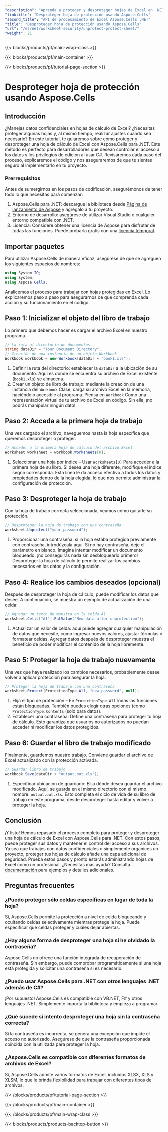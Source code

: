 ```yaml
---
"description": "Aprenda a proteger y desproteger hojas de Excel en .NET con Aspose.Cells. Siga esta guía paso a paso para proteger sus hojas de cálculo."
"linktitle": "Desproteger hoja de protección usando Aspose.Cells"
"second_title": "API de procesamiento de Excel Aspose.Cells .NET"
"title": "Desproteger hoja de protección usando Aspose.Cells"
"url": "/es/net/worksheet-security/unprotect-protect-sheet/"
"weight": 21
---
```


{{< blocks/products/pf/main-wrap-class >}}

{{< blocks/products/pf/main-container >}}

{{< blocks/products/pf/tutorial-page-section >}}

# Desproteger hoja de protección usando Aspose.Cells

## Introducción
¿Manejas datos confidenciales en hojas de cálculo de Excel? ¿Necesitas proteger algunas hojas y, al mismo tiempo, realizar ajustes cuando sea necesario? En este tutorial, te guiaremos sobre cómo proteger y desproteger una hoja de cálculo de Excel con Aspose.Cells para .NET. Este método es perfecto para desarrolladores que desean controlar el acceso a los datos y los privilegios de edición al usar C#. Revisaremos cada paso del proceso, explicaremos el código y nos aseguraremos de que te sientas seguro al implementarlo en tu proyecto.
### Prerrequisitos
Antes de sumergirnos en los pasos de codificación, asegurémonos de tener todo lo que necesitas para comenzar:
1. Aspose.Cells para .NET: descargue la biblioteca desde [Página de lanzamiento de Aspose](https://releases.aspose.com/cells/net/) y agrégalo a tu proyecto.
2. Entorno de desarrollo: asegúrese de utilizar Visual Studio o cualquier entorno compatible con .NET.
3. Licencia: Considere obtener una licencia de Aspose para disfrutar de todas las funciones. Puede probarla gratis con una [licencia temporal](https://purchase.aspose.com/temporary-license/).
## Importar paquetes
Para utilizar Aspose.Cells de manera eficaz, asegúrese de que se agreguen los siguientes espacios de nombres:
```csharp
using System.IO;
using System;
using Aspose.Cells;
```
Analicemos el proceso para trabajar con hojas protegidas en Excel. Lo explicaremos paso a paso para asegurarnos de que comprenda cada acción y su funcionamiento en el código.
## Paso 1: Inicializar el objeto del libro de trabajo
Lo primero que debemos hacer es cargar el archivo Excel en nuestro programa.
```csharp
// La ruta al directorio de documentos.
string dataDir = "Your Document Directory";
// Creación de una instancia de un objeto Workbook
Workbook workbook = new Workbook(dataDir + "book1.xls");
```
1. Definir la ruta del directorio: establecer la `dataDir` a la ubicación de su documento. Aquí es donde se encuentra su archivo de Excel existente (`book1.xls`) se almacena.
2. Crear un objeto de libro de trabajo: mediante la creación de una instancia del `Workbook` Clase, carga su archivo Excel en la memoria, haciéndolo accesible al programa.
Piensa en `Workbook` Como una representación virtual de tu archivo de Excel en código. Sin ella, ¡no podrás manipular ningún dato!
## Paso 2: Acceda a la primera hoja de trabajo
Una vez cargado el archivo, naveguemos hasta la hoja específica que queremos desproteger o proteger.
```csharp
// Acceder a la primera hoja de cálculo del archivo Excel
Worksheet worksheet = workbook.Worksheets[0];
```
1. Seleccionar una hoja por índice – Usar `Worksheets[0]` Para acceder a la primera hoja de su libro. Si desea una hoja diferente, modifique el índice según corresponda.
Esta línea le da acceso efectivo a todos los datos y propiedades dentro de la hoja elegida, lo que nos permite administrar la configuración de protección.
## Paso 3: Desproteger la hoja de trabajo
Con la hoja de trabajo correcta seleccionada, veamos cómo quitarle su protección.
```csharp
// Desproteger la hoja de trabajo con una contraseña
worksheet.Unprotect("your_password");
```
1. Proporcionar una contraseña: si la hoja estaba protegida previamente con contraseña, introdúzcala aquí. Si no hay contraseña, deje el parámetro en blanco.
Imagina intentar modificar un documento bloqueado: ¡no conseguirás nada sin desbloquearlo primero! Desproteger la hoja de cálculo te permite realizar los cambios necesarios en los datos y la configuración.
## Paso 4: Realice los cambios deseados (opcional)
Después de desproteger la hoja de cálculo, puede modificar los datos que desee. A continuación, se muestra un ejemplo de actualización de una celda:
```csharp
// Agregar un texto de muestra en la celda A1
worksheet.Cells["A1"].PutValue("New data after unprotection");
```
1. Actualizar un valor de celda: aquí puede agregar cualquier manipulación de datos que necesite, como ingresar nuevos valores, ajustar fórmulas o formatear celdas.
Agregar datos después de desproteger muestra el beneficio de poder modificar el contenido de la hoja libremente.
## Paso 5: Proteger la hoja de trabajo nuevamente
Una vez que haya realizado los cambios necesarios, probablemente desee volver a aplicar protección para asegurar la hoja.
```csharp
// Proteger la hoja de trabajo con una contraseña
worksheet.Protect(ProtectionType.All, "new_password", null);
```
1. Elija el tipo de protección – En `ProtectionType.All`Todas las funciones están bloqueadas. También puedes elegir otras opciones (como `ProtectionType.Contents` (solo para datos).
2. Establecer una contraseña: Define una contraseña para proteger tu hoja de cálculo. Esto garantiza que usuarios no autorizados no puedan acceder ni modificar los datos protegidos.
## Paso 6: Guardar el libro de trabajo modificado
Finalmente, guardemos nuestro trabajo. Conviene guardar el archivo de Excel actualizado con la protección activada.
```csharp
// Guardar libro de trabajo
workbook.Save(dataDir + "output.out.xls");
```
1. Especificar ubicación de guardado: Elija dónde desea guardar el archivo modificado. Aquí, se guarda en el mismo directorio con el mismo nombre. `output.out.xls`.
Esto completa el ciclo de vida de su libro de trabajo en este programa, desde desproteger hasta editar y volver a proteger la hoja.

## Conclusión
¡Y listo! Hemos repasado el proceso completo para proteger y desproteger una hoja de cálculo de Excel con Aspose.Cells para .NET. Con estos pasos, puede proteger sus datos y mantener el control del acceso a sus archivos. 
Ya sea que trabajes con datos confidenciales o simplemente organices un proyecto, proteger tus hojas de cálculo añade una capa adicional de seguridad. Prueba estos pasos y pronto estarás administrando hojas de Excel como un profesional. ¿Necesitas más ayuda? Consulta... [documentación](https://reference.aspose.com/cells/net/) para ejemplos y detalles adicionales.
## Preguntas frecuentes
### ¿Puedo proteger sólo celdas específicas en lugar de toda la hoja?  
Sí, Aspose.Cells permite la protección a nivel de celda bloqueando y ocultando celdas selectivamente mientras protege la hoja. Puede especificar qué celdas proteger y cuáles dejar abiertas.
### ¿Hay alguna forma de desproteger una hoja si he olvidado la contraseña?  
Aspose.Cells no ofrece una función integrada de recuperación de contraseña. Sin embargo, puede comprobar programáticamente si una hoja está protegida y solicitar una contraseña si es necesario.
### ¿Puedo usar Aspose.Cells para .NET con otros lenguajes .NET además de C#?  
¡Por supuesto! Aspose.Cells es compatible con VB.NET, F# y otros lenguajes .NET. Simplemente importa la biblioteca y empieza a programar.
### ¿Qué sucede si intento desproteger una hoja sin la contraseña correcta?  
Si la contraseña es incorrecta, se genera una excepción que impide el acceso no autorizado. Asegúrese de que la contraseña proporcionada coincida con la utilizada para proteger la hoja.
### ¿Aspose.Cells es compatible con diferentes formatos de archivos de Excel?  
Sí, Aspose.Cells admite varios formatos de Excel, incluidos XLSX, XLS y XLSM, lo que le brinda flexibilidad para trabajar con diferentes tipos de archivos.


{{< /blocks/products/pf/tutorial-page-section >}}

{{< /blocks/products/pf/main-container >}}

{{< /blocks/products/pf/main-wrap-class >}}

{{< blocks/products/products-backtop-button >}}